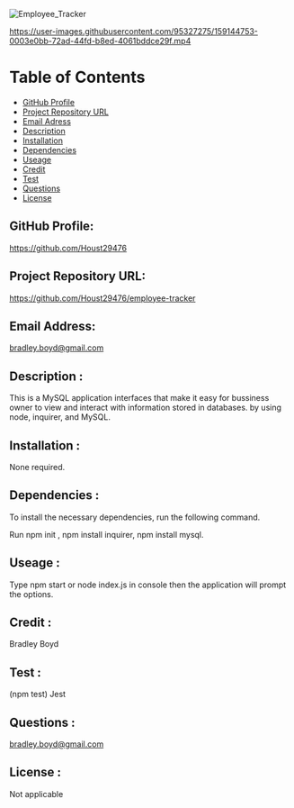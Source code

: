 ![Employee_Tracker](https://user-images.githubusercontent.com/95327275/157774974-2624b4ee-223a-4407-867d-f8c7002d7436.png)

https://user-images.githubusercontent.com/95327275/159144753-0003e0bb-72ad-44fd-b8ed-4061bddce29f.mp4

# Table of Contents

- [GitHub Profile](#GitHub-Profile)
- [Project Repository URL](#repo)
- [Email Adress](#email)
- [Description](#description)
- [Installation](#installation)
- [Dependencies](#dependencies)
- [Useage](#useage)
- [Credit](#credit)
- [Test](#test)
- [Questions](#Questions)
- [License](#license)

## GitHub Profile:

https://github.com/Houst29476

## Project Repository URL:

https://github.com/Houst29476/employee-tracker

## Email Address:

bradley.boyd@gmail.com

## Description :

This is a MySQL application interfaces that make it easy for bussiness owner to view and interact with information stored in databases. by using node, inquirer, and MySQL.

## Installation :

None required. 

## Dependencies :

To install the necessary dependencies, run the following command.

Run npm init , npm install inquirer, npm install mysql.

## Useage :

Type npm start or node index.js in console then the application will prompt the options.

## Credit :

Bradley Boyd

## Test :

(npm test) Jest

## Questions :

bradley.boyd@gmail.com

## License :

Not applicable
